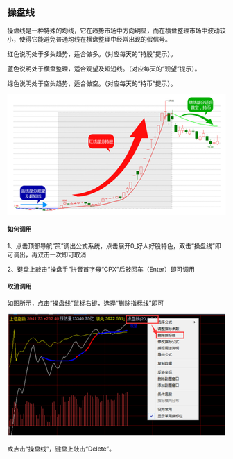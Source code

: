 ## 操盘线

操盘线是一种特殊的均线，它在趋势市场中方向明显，而在横盘整理市场中波动较小，使得它能避免普通均线在横盘整理中经常出现的假信号。

红色说明处于多头趋势，适合做多。（对应每天的“持股”提示）。

蓝色说明处于横盘整理，适合观望及超短线。（对应每天的“观望”提示）。

绿色说明处于空头趋势，适合做空。（对应每天的“持币”提示）。

![](/assets/15131.png)

#### 如何调用

1、点击顶部导航“策”调出公式系统，点击展开0_好人好股特色，双击“操盘线”即可调出，再双击一次即可取消

2、键盘上敲击“操盘手”拼音首字母“CPX”后敲回车（Enter）即可调用

#### 取消调用

如图所示，点击“操盘线”鼠标右键，选择“删除指标线”即可

![](/assets/15132.png)

或点击“操盘线”，键盘上敲击“Delete”。
